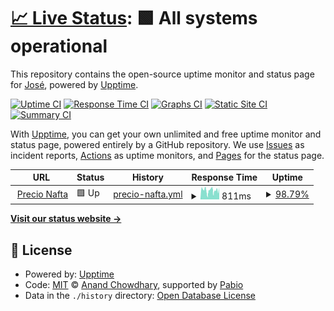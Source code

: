 # [📈 Live Status](https://demo.upptime.js.org): <!--live status--> **🟩 All systems operational**

This repository contains the open-source uptime monitor and status page for [José](https://demo.upptime.js.org), powered by [Upptime](https://github.com/upptime/upptime).

[![Uptime CI](https://github.com/josemqu/upptime/workflows/Uptime%20CI/badge.svg)](https://github.com/josemqu/upptime/actions?query=workflow%3A%22Uptime+CI%22)
[![Response Time CI](https://github.com/josemqu/upptime/workflows/Response%20Time%20CI/badge.svg)](https://github.com/josemqu/upptime/actions?query=workflow%3A%22Response+Time+CI%22)
[![Graphs CI](https://github.com/josemqu/upptime/workflows/Graphs%20CI/badge.svg)](https://github.com/josemqu/upptime/actions?query=workflow%3A%22Graphs+CI%22)
[![Static Site CI](https://github.com/josemqu/upptime/workflows/Static%20Site%20CI/badge.svg)](https://github.com/josemqu/upptime/actions?query=workflow%3A%22Static+Site+CI%22)
[![Summary CI](https://github.com/josemqu/upptime/workflows/Summary%20CI/badge.svg)](https://github.com/josemqu/upptime/actions?query=workflow%3A%22Summary+CI%22)

With [Upptime](https://upptime.js.org), you can get your own unlimited and free uptime monitor and status page, powered entirely by a GitHub repository. We use [Issues](https://github.com/josemqu/upptime/issues) as incident reports, [Actions](https://github.com/josemqu/upptime/actions) as uptime monitors, and [Pages](https://demo.upptime.js.org) for the status page.

<!--start: status pages-->
<!-- This summary is generated by Upptime (https://github.com/upptime/upptime) -->
<!-- Do not edit this manually, your changes will be overwritten -->
<!-- prettier-ignore -->
| URL | Status | History | Response Time | Uptime |
| --- | ------ | ------- | ------------- | ------ |
| <img alt="" src="https://icons.duckduckgo.com/ip3/www.precionafta.com.ico" height="13"> [Precio Nafta](https://www.precionafta.com) | 🟩 Up | [precio-nafta.yml](https://github.com/josemqu/upptime/commits/HEAD/history/precio-nafta.yml) | <details><summary><img alt="Response time graph" src="./graphs/precio-nafta/response-time-week.png" height="20"> 811ms</summary><br><a href="https://demo.upptime.js.org/history/precio-nafta"><img alt="Response time 683" src="https://img.shields.io/endpoint?url=https%3A%2F%2Fraw.githubusercontent.com%2Fjosemqu%2Fupptime%2FHEAD%2Fapi%2Fprecio-nafta%2Fresponse-time.json"></a><br><a href="https://demo.upptime.js.org/history/precio-nafta"><img alt="24-hour response time 752" src="https://img.shields.io/endpoint?url=https%3A%2F%2Fraw.githubusercontent.com%2Fjosemqu%2Fupptime%2FHEAD%2Fapi%2Fprecio-nafta%2Fresponse-time-day.json"></a><br><a href="https://demo.upptime.js.org/history/precio-nafta"><img alt="7-day response time 811" src="https://img.shields.io/endpoint?url=https%3A%2F%2Fraw.githubusercontent.com%2Fjosemqu%2Fupptime%2FHEAD%2Fapi%2Fprecio-nafta%2Fresponse-time-week.json"></a><br><a href="https://demo.upptime.js.org/history/precio-nafta"><img alt="30-day response time 762" src="https://img.shields.io/endpoint?url=https%3A%2F%2Fraw.githubusercontent.com%2Fjosemqu%2Fupptime%2FHEAD%2Fapi%2Fprecio-nafta%2Fresponse-time-month.json"></a><br><a href="https://demo.upptime.js.org/history/precio-nafta"><img alt="1-year response time 683" src="https://img.shields.io/endpoint?url=https%3A%2F%2Fraw.githubusercontent.com%2Fjosemqu%2Fupptime%2FHEAD%2Fapi%2Fprecio-nafta%2Fresponse-time-year.json"></a></details> | <details><summary><a href="https://demo.upptime.js.org/history/precio-nafta">98.79%</a></summary><a href="https://demo.upptime.js.org/history/precio-nafta"><img alt="All-time uptime 99.70%" src="https://img.shields.io/endpoint?url=https%3A%2F%2Fraw.githubusercontent.com%2Fjosemqu%2Fupptime%2FHEAD%2Fapi%2Fprecio-nafta%2Fuptime.json"></a><br><a href="https://demo.upptime.js.org/history/precio-nafta"><img alt="24-hour uptime 96.61%" src="https://img.shields.io/endpoint?url=https%3A%2F%2Fraw.githubusercontent.com%2Fjosemqu%2Fupptime%2FHEAD%2Fapi%2Fprecio-nafta%2Fuptime-day.json"></a><br><a href="https://demo.upptime.js.org/history/precio-nafta"><img alt="7-day uptime 98.79%" src="https://img.shields.io/endpoint?url=https%3A%2F%2Fraw.githubusercontent.com%2Fjosemqu%2Fupptime%2FHEAD%2Fapi%2Fprecio-nafta%2Fuptime-week.json"></a><br><a href="https://demo.upptime.js.org/history/precio-nafta"><img alt="30-day uptime 99.63%" src="https://img.shields.io/endpoint?url=https%3A%2F%2Fraw.githubusercontent.com%2Fjosemqu%2Fupptime%2FHEAD%2Fapi%2Fprecio-nafta%2Fuptime-month.json"></a><br><a href="https://demo.upptime.js.org/history/precio-nafta"><img alt="1-year uptime 99.70%" src="https://img.shields.io/endpoint?url=https%3A%2F%2Fraw.githubusercontent.com%2Fjosemqu%2Fupptime%2FHEAD%2Fapi%2Fprecio-nafta%2Fuptime-year.json"></a></details>

<!--end: status pages-->

[**Visit our status website →**](https://demo.upptime.js.org)

## 📄 License

- Powered by: [Upptime](https://github.com/upptime/upptime)
- Code: [MIT](./LICENSE) © [Anand Chowdhary](https://anandchowdhary.com), supported by [Pabio](https://pabio.com)
- Data in the `./history` directory: [Open Database License](https://opendatacommons.org/licenses/odbl/1-0/)
